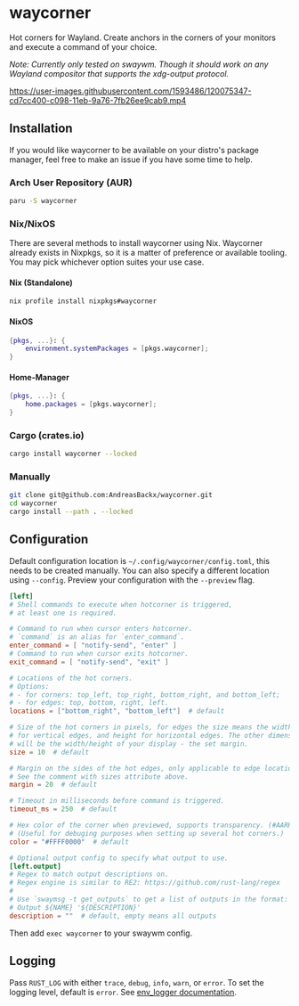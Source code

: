 # waycorner

Hot corners for Wayland. Create anchors in the corners of your monitors and execute a command of your choice.

_Note: Currently only tested on swaywm. Though it should work on any Wayland compositor that supports the xdg-output protocol._

https://user-images.githubusercontent.com/1593486/120075347-cd7cc400-c098-11eb-9a76-7fb26ee9cab9.mp4

## Installation

If you would like waycorner to be available on your distro's package manager, feel free to make an issue if you have some time to help.

### Arch User Repository (AUR)

```zsh
paru -S waycorner
```


### Nix/NixOS

There are several methods to install waycorner using Nix. Waycorner already exists in Nixpkgs, so it is a matter of preference or
available tooling. You may pick whichever option suites your use case.

#### Nix (Standalone)

```bash
nix profile install nixpkgs#waycorner
```

#### NixOS

```nix
{pkgs, ...}: {
    environment.systemPackages = [pkgs.waycorner];
}
```

#### Home-Manager

```nix
{pkgs, ...}: {
    home.packages = [pkgs.waycorner];
}
```

### Cargo (crates.io)

```zsh
cargo install waycorner --locked
```

### Manually

```zsh
git clone git@github.com:AndreasBackx/waycorner.git
cd waycorner
cargo install --path . --locked
```

## Configuration

Default configuration location is `~/.config/waycorner/config.toml`, this needs to be created manually. You can also specify a different location using `--config`. Preview your configuration with the `--preview` flag.

```toml
[left]
# Shell commands to execute when hotcorner is triggered,
# at least one is required.

# Command to run when cursor enters hotcorner.
# `command` is an alias for `enter_command`.
enter_command = [ "notify-send", "enter" ]
# Command to run when cursor exits hotcorner.
exit_command = [ "notify-send", "exit" ]

# Locations of the hot corners.
# Options:
# - for corners: top_left, top_right, bottom_right, and bottom_left;
# - for edges: top, bottom, right, left.
locations = ["bottom_right", "bottom_left"]  # default

# Size of the hot corners in pixels, for edges the size means the width
# for vertical edges, and height for horizontal edges. The other dimension
# will be the width/height of your display - the set margin.
size = 10  # default

# Margin on the sides of the hot edges, only applicable to edge locations.
# See the comment with sizes attribute above.
margin = 20  # default

# Timeout in milliseconds before command is triggered.
timeout_ms = 250  # default

# Hex color of the corner when previewed, supports transparency. (#AARRGGBB or #RRGGBB)
# (Useful for debuging purposes when setting up several hot corners.)
color = "#FFFF0000"  # default

# Optional output config to specify what output to use.
[left.output]
# Regex to match output descriptions on.
# Regex engine is similar to RE2: https://github.com/rust-lang/regex
#
# Use `swaymsg -t get_outputs` to get a list of outputs in the format:
# Output ${NAME} '${DESCRIPTION}'
description = ""  # default, empty means all outputs
```

Then add `exec waycorner` to your swaywm config.

## Logging

Pass `RUST_LOG` with either `trace`, `debug`, `info`, `warn`, or `error`. To set the logging level, default is `error`. See [env_logger documentation](https://docs.rs/env_logger/0.8.3/env_logger/).
